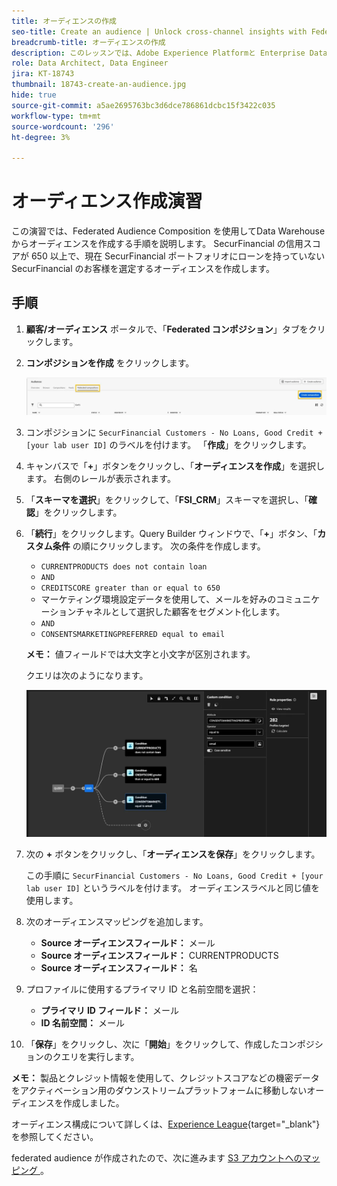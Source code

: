 ```yaml
---
title: オーディエンスの作成
seo-title: Create an audience | Unlock cross-channel insights with Federated Audience Composition
breadcrumb-title: オーディエンスの作成
description: このレッスンでは、Adobe Experience Platformと Enterprise Data Warehouseの間の接続を設定して、Federated Audience Composition を有効にします。
role: Data Architect, Data Engineer
jira: KT-18743
thumbnail: 18743-create-an-audience.jpg
hide: true
source-git-commit: a5ae2695763bc3d6dce786861dcbc15f3422c035
workflow-type: tm+mt
source-wordcount: '296'
ht-degree: 3%

---
```



# オーディエンス作成演習

この演習では、Federated Audience Composition を使用してData Warehouseからオーディエンスを作成する手順を説明します。 SecurFinancial の信用スコアが 650 以上で、現在 SecurFinancial ポートフォリオにローンを持っていない SecurFinancial のお客様を選定するオーディエンスを作成します。

## 手順

1. **顧客/オーディエンス** ポータルで、「**Federated コンポジション**」タブをクリックします。
2. **コンポジションを作成** をクリックします。

   ![create-composition](assets/create-composition.png)

3. コンポジションに `SecurFinancial Customers - No Loans, Good Credit + [your lab user ID]` のラベルを付けます。 「**作成**」をクリックします。

4. キャンバスで「**+**」ボタンをクリックし、「**オーディエンスを作成**」を選択します。 右側のレールが表示されます。

5. 「**スキーマを選択**」をクリックして、「**FSI_CRM**」スキーマを選択し、「**確認**」をクリックします。

6. 「**続行**」をクリックします。Query Builder ウィンドウで、「**+**」ボタン、「**カスタム条件** の順にクリックします。 次の条件を作成します。
   - `CURRENTPRODUCTS does not contain loan`
   - `AND`
   - `CREDITSCORE greater than or equal to 650`
   - マーケティング環境設定データを使用して、メールを好みのコミュニケーションチャネルとして選択した顧客をセグメント化します。
   - `AND`
   - `CONSENTSMARKETINGPREFERRED equal to email`

   **メモ：** 値フィールドでは大文字と小文字が区別されます。

   クエリは次のようになります。

   ![query-builder](assets/query-builder.png)

7. 次の **+** ボタンをクリックし、「**オーディエンスを保存**」をクリックします。

   この手順に `SecurFinancial Customers - No Loans, Good Credit + [your lab user ID]` というラベルを付けます。 オーディエンスラベルと同じ値を使用します。

8. 次のオーディエンスマッピングを追加します。
   - **Source オーディエンスフィールド：** メール
   - **Source オーディエンスフィールド：** CURRENTPRODUCTS
   - **Source オーディエンスフィールド：** 名

9. プロファイルに使用するプライマリ ID と名前空間を選択：
   - **プライマリ ID フィールド：** メール
   - **ID 名前空間：** メール

10. 「**保存**」をクリックし、次に「**開始**」をクリックして、作成したコンポジションのクエリを実行します。

**メモ：** 製品とクレジット情報を使用して、クレジットスコアなどの機密データをアクティベーション用のダウンストリームプラットフォームに移動しないオーディエンスを作成しました。

オーディエンス構成について詳しくは、[Experience League](https://experienceleague.adobe.com/en/docs/federated-audience-composition/using/compositions/create-composition/create-composition){target="_blank"} を参照してください。

federated audience が作成されたので、次に進みます [S3 アカウントへのマッピング ](map-federated-audience-to-s3.md)。

